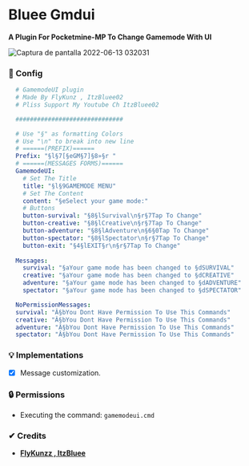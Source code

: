 # Bluee Gmdui

**A Plugin For Pocketmine-MP To Change Gamemode With UI**

![Captura de pantalla 2022-06-13 032031](https://user-images.githubusercontent.com/83558341/173310827-9b1e9821-bb36-4df0-85d6-5ecfeeee07a4.png)

### 💾 Config
```yml
  # GamemodeUI plugin
  # Made By FlyKunz , ItzBluee02
  # Pliss Support My Youtube Ch ItzBluee02

  ##############################

  # Use "§" as formatting Colors
  # Use "\n" to break into new line
  # ======(PREFIX)======
  Prefix: "§l§7[§eGM§7]§8»§r "
  # ======(MESSAGES FORMS)======
  GamemodeUI:
    # Set The Title
    title: "§l§9GAMEMODE MENU"
    # Set The Content
    content: "§eSelect your game mode:"
    # Buttons
    button-survival: "§8§lSurvival\n§r§7Tap To Change"
    button-creative: "§8§lCreative\n§r§7Tap To Change"
    button-adventure: "§8§lAdventure\n§6§0Tap To Change"
    button-spectator: "§8§lSpectator\n§r§7Tap To Change"
    button-exit: "§4§lEXIT§r\n§r§7Tap To Change"
  
  Messages:
    survival: "§aYour game mode has been changed to §dSURVIVAL"
    creative: "§aYour game mode has been changed to §dCREATIVE"
    adventure: "§aYour game mode has been changed to §dADVENTURE"
    spectator: "§aYour game mode has been changed to §dSPECTATOR"

  NoPermissionMessages:
  survival: "Â§bYou Dont Have Permission To Use This Commands"
  creative: "Â§bYou Dont Have Permission To Use This Commands"
  adventure: "Â§bYou Dont Have Permission To Use This Commands"
  spectator: "Â§bYou Dont Have Permission To Use This Commands"
```

### 💡 Implementations
* [x] Message customization.


### 🔒 Permissions

- Executing the command: ```gamemodeui.cmd```

### ✔ Credits
* **[FlyKunzz , ItzBluee]()**
